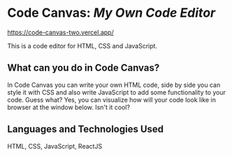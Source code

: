 
# Code Canvas: _My Own Code Editor_
https://code-canvas-two.vercel.app/


This is a code editor for HTML, CSS and JavaScript.

## What can you do in Code Canvas?


In Code Canvas you can write your own HTML code, side by side you can style it with CSS and also write JavaScript to add some functionality to your code.
Guess what?
Yes, you can visualize how will your code look like in browser at the window below.
Isn't it cool?

## Languages and Technologies Used


HTML, CSS, JavaScript, ReactJS
